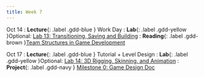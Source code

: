 ```yaml
---
title: Week 7
---
```


Oct 14
: **Lecture**{: .label .gdd-blue } Work Day
: **Lab**{: .label .gdd-yellow }Optional: [Lab 13: Transitioning, Saving and Building]
: **Reading**{: .label .gdd-brown }[Team Structures in Game Development]

Oct 17
: **Lecture**{: .label .gdd-blue } Tutorial + Level Design
: **Lab**{: .label .gdd-yellow }Optional: [Lab 14: 3D Rigging, Skinning, and Animation]
: **Project**{: .label .gdd-navy } [Milestone 0: Game Design Doc]

<!-- [Work Day]: https://docs.google.com/presentation/d/13p4d97ktfgWQkO24Pj8HJcAlZ_eo7CQOwo9xocCL_5A/edit#slide=id.p
[Tutorial + Level Design]: https://docs.google.com/presentation/d/1OvpjWZmDU6Tijvcjyd8NZFN3yxhcWBm9K5hivGKy-8A/edit?usp=drive_link -->

[Lab 13: Transitioning, Saving and Building]: ./../pages/labs/lab13/lab13
[Lab 14: 3D Rigging, Skinning, and Animation]: ./../pages/labs/lab14/lab14

[Team Structures in Game Development]: https://www.gamedeveloper.com/business/team-corporate-structure-is-the-standard-way-the-best-way- 
 

[Milestone 0: Game Design Doc]: ../pages/projects/project3/project3